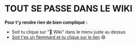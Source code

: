 # TOUT SE PASSE DANS LE WIKI

**Pour t'y rendre rien de bien compliqué :**
- Soit tu clique sur ":open_book: Wiki" dans le menu juste au dessus
- [Soit t'es un flemmard et tu clique sur le lien](https://github.com/Aperrix/apprendre-javascript/wiki) :smile:
